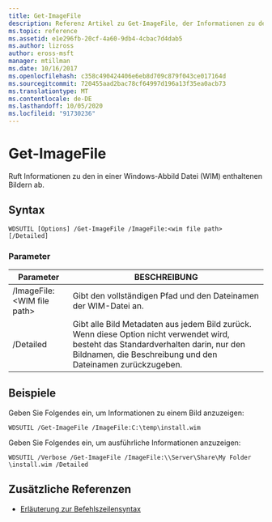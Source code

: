 ```yaml
---
title: Get-ImageFile
description: Referenz Artikel zu Get-ImageFile, der Informationen zu den Bildern abruft, die in einer Windows-Abbild Datei (WIM-Datei) enthalten sind.
ms.topic: reference
ms.assetid: e1e296fb-20cf-4a60-9db4-4cbac7d4dab5
ms.author: lizross
author: eross-msft
manager: mtillman
ms.date: 10/16/2017
ms.openlocfilehash: c358c490424406e6eb8d709c879f043ce017164d
ms.sourcegitcommit: 720455aad2bac78cf64997d196a13f35ea0acb73
ms.translationtype: MT
ms.contentlocale: de-DE
ms.lasthandoff: 10/05/2020
ms.locfileid: "91730236"
---
```

# <a name="get-imagefile"></a>Get-ImageFile

Ruft Informationen zu den in einer Windows-Abbild Datei (WIM) enthaltenen Bildern ab.

## <a name="syntax"></a>Syntax

```
WDSUTIL [Options] /Get-ImageFile /ImageFile:<wim file path> [/Detailed]
```

### <a name="parameters"></a>Parameter

|Parameter|BESCHREIBUNG|
|---------|-----------|
|/ImageFile:\<WIM file path>|Gibt den vollständigen Pfad und den Dateinamen der WIM-Datei an.|
|/Detailed|Gibt alle Bild Metadaten aus jedem Bild zurück. Wenn diese Option nicht verwendet wird, besteht das Standardverhalten darin, nur den Bildnamen, die Beschreibung und den Dateinamen zurückzugeben.|

## <a name="examples"></a>Beispiele

Geben Sie Folgendes ein, um Informationen zu einem Bild anzuzeigen:
```
WDSUTIL /Get-ImageFile /ImageFile:C:\temp\install.wim
```
Geben Sie Folgendes ein, um ausführliche Informationen anzuzeigen:
```
WDSUTIL /Verbose /Get-ImageFile /ImageFile:\\Server\Share\My Folder \install.wim /Detailed
```

## <a name="additional-references"></a>Zusätzliche Referenzen

- [Erläuterung zur Befehlszeilensyntax](command-line-syntax-key.md)